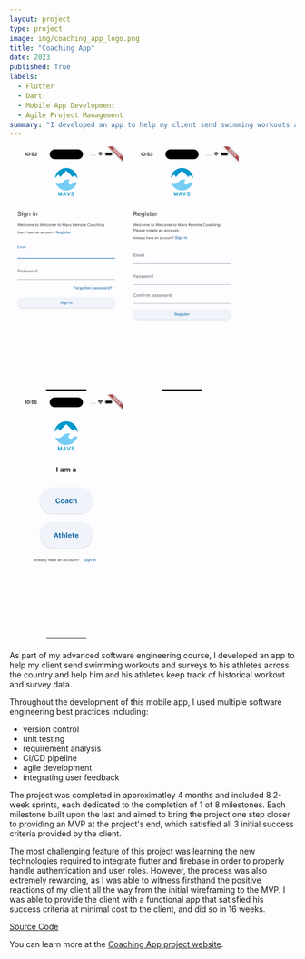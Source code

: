 ```yaml
---
layout: project
type: project
image: img/coaching_app_logo.png
title: "Coaching App"
date: 2023
published: True
labels:
  - Flutter
  - Dart
  - Mobile App Development
  - Agile Project Management
summary: "I developed an app to help my client send swimming workouts and surveys to his athletes across the country, and help him and his athletes keep track of historical workout and survey data."
---
```


<div class="text-center p-4">
  <img width="200px" src="../img/sign_in.png" class="img-thumbnail" >
  <img width="200px" src="../img/sign_up.png" class="img-thumbnail" >
  <img width="200px" src="../img/choose_role.png" class="img-thumbnail" >
</div>

As part of my advanced software engineering course, I developed an app to help my client send swimming workouts and surveys to his athletes across the country and help him and his athletes keep track of historical workout and survey data.

Throughout the development of this mobile app, I used multiple software engineering best practices including:
 - version control
 - unit testing
 - requirement analysis
 - CI/CD pipeline
 - agile development
 - integrating user feedback

The project was completed in approximatley 4 months and included 8 2-week sprints, each dedicated to the completion of 1 of 8 milestones. Each milestone built upon the last and aimed to bring the project one step closer to providing an MVP at the project's end, which satisfied all 3 initial success criteria provided by the client.

The most challenging feature of this project was learning the new technologies required to integrate flutter and firebase in order to properly handle authentication and user roles. However, the process was also extremely rewarding, as I was able to witness firsthand the positive reactions of my client all the way from the initial wireframing to the MVP. I was able to provide the client with a functional app that satisfied his success criteria at minimal cost to the client, and did so in 16 weeks.

[Source Code](https://github.com/Coaching-Software/app/tree/deployment)

You can learn more at the [Coaching App project website](https://coaching-software.github.io/).
